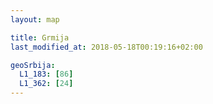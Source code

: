 ```yaml
---
layout: map

title: Grmija
last_modified_at: 2018-05-18T00:19:16+02:00

geoSrbija:
  L1_183: [86]
  L1_362: [24]
---
```

